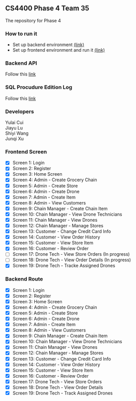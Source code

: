## CS4400 Phase 4 Team 35

The repository for Phase 4
<br/>

### How to run it

- Set up backend environment [(link)](https://github.gatech.edu/cs4400group35/cs4400_Phase4/tree/master/backend)
- Set up frontend environment and run it [(link)](https://github.gatech.edu/cs4400group35/cs4400_Phase4/tree/master/frontend)

### Backend API

Follow this [link](https://github.gatech.edu/cs4400group35/cs4400_Phase4/tree/master/backend)

### SQL Procudure Edition Log

Follow this [link](https://github.gatech.edu/cs4400group35/cs4400_Phase4/tree/master/SQL_database)

### Developers

Yulai Cui <br/>
Jiayu Lu <br/>
Shiyi Wang <br/>
Junqi Xu <br/>

### Frontend Screen
- [x] Screen 1: Login
- [x] Screen 2: Register
- [x] Screen 3: Home Screen
- [x] Screen 4: Admin - Create Grocery Chain
- [x] Screen 5: Admin - Create Store
- [x] Screen 6: Admin - Create Drone
- [x] Screen 7: Admin - Create Item
- [x] Screen 8: Admin - View Customers
- [x] Screen 9: Chain Manager - Create Chain Item
- [x] Screen 10: Chain Manager - View Drone Technicians
- [x] Screen 11: Chain Manager - View Drones
- [x] Screen 12: Chain Manager - Manage Stores
- [x] Screen 13: Customer - Change Credit Card Info
- [x] Screen 14: Customer - View Order History
- [x] Screen 15: Customer - View Store Item
- [x] Screen 16: Customer - Review Order
- [ ] Screen 17: Drone Tech - View Store Orders (In progress)
- [ ] Screen 18: Drone Tech - View Order Details (In progress)
- [x] Screen 19: Drone Tech - Tracke Assigned Drones

### Backend Route
- [x] Screen 1: Login
- [x] Screen 2: Register
- [x] Screen 3: Home Screen
- [x] Screen 4: Admin - Create Grocery Chain
- [x] Screen 5: Admin - Create Store
- [x] Screen 6: Admin - Create Drone
- [x] Screen 7: Admin - Create Item
- [x] Screen 8: Admin - View Customers
- [x] Screen 9: Chain Manager - Create Chain Item
- [x] Screen 10: Chain Manager - View Drone Technicians
- [x] Screen 11: Chain Manager - View Drones
- [x] Screen 12: Chain Manager - Manage Stores
- [x] Screen 13: Customer - Change Credit Card Info
- [x] Screen 14: Customer - View Order History
- [x] Screen 15: Customer - View Store Item
- [x] Screen 16: Customer - Review Order
- [x] Screen 17: Drone Tech - View Store Orders
- [x] Screen 18: Drone Tech - View Order Details
- [x] Screen 19: Drone Tech - Track Assigned Drones
